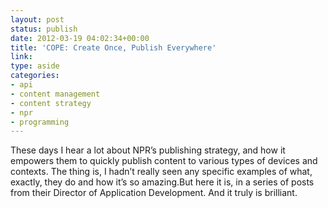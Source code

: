 ```yaml
---
layout: post
status: publish
date: 2012-03-19 04:02:34+00:00
title: 'COPE: Create Once, Publish Everywhere'
link: 
type: aside
categories:
- api
- content management
- content strategy
- npr
- programming
---
```


These days I hear a lot about NPR’s publishing strategy, and how it empowers them to quickly publish content to various types of devices and contexts. The thing is, I hadn’t really seen any specific examples of what, exactly, they do and how it’s so amazing.But here it is, in a series of posts from their Director of Application Development. And it truly is brilliant.
